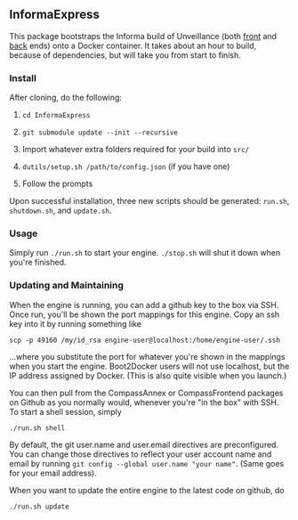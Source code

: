 ## InformaExpress

This package bootstraps the Informa build of Unveillance (both [front][c_f] and [back][c_a] ends) onto a Docker container.  It takes about an hour to build, because of dependencies, but will take you from start to finish.

### Install

After cloning, do the following:

1.	`cd InformaExpress`
1.	`git submodule update --init --recursive`
1.	Import whatever extra folders required for your build into `src/`

1.	`dutils/setup.sh /path/to/config.json` (if you have one)
1.	Follow the prompts

Upon successful installation, three new scripts should be generated: `run.sh`, `shutdown.sh`, and `update.sh`.

### Usage

Simply run `./run.sh` to start your engine.  `./stop.sh` will shut it down when you're finished.

### Updating and Maintaining

When the engine is running, you can add a github key to the box via SSH.  Once run, you'll be shown the port mappings for this engine.  Copy an ssh key into it by running something like

	scp -p 49160 /my/id_rsa engine-user@localhost:/home/engine-user/.ssh

...where you substitute the port for whatever you're shown in the mappings when you start the engine.  Boot2Docker users will not use localhost, but the IP address assigned by Docker.  (This is also quite visible when you launch.)

You can then pull from the CompassAnnex or CompassFrontend packages on Github as you normally would, whenever you're "in the box" with SSH.  To start a shell session, simply

	./run.sh shell

By default, the git user.name and user.email directives are preconfigured.  You can change those directives to reflect your user account name and email by running `git config --global user.name "your name"`.  (Same goes for your email address).

When you want to update the entire engine to the latest code on github, do

	./run.sh update


[c_f]: https://github.com/harlo/InformaFrontend
[c_a]: https://github.com/harlo/InformaAnnex
